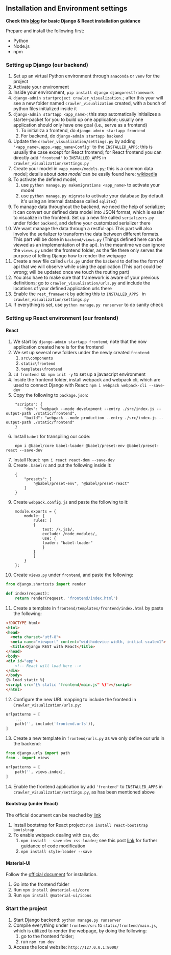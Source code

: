 ## Installation and Environment settings

**Check this [blog](https://www.valentinog.com/blog/drf/) for basic Django & React installation guidance**

Prepare and install the following first:

- Python
- Node.js
- npm

### Setting up Django (our backend)
1. Set up an virtual Python environment through `anaconda` or `venv` for the project
2. Activate your environment
3. Inside your environment, `pip install django djangorestframework`
4. `django-admin startproject crawler_visualization.`; after this your will see a new folder named `crawler_visualization` created, with a bunch of python files initialized inside it
5. `django-admin startapp <app_name>`; this step automatically initializes a starter-packet for you to build up one application; usually one application should only have one goal (i.e., serve as a frontend)
   1. To initializa a frontend, do `django-admin startapp frontend`
   2. For backend, do `django-admin startapp backend`
6. Update the `crawler_visualization/settings.py` by adding `'<app_name>.apps.<app_name>Config'` to the `INSTALLED_APPS`; this is usually the case except for React frontend; for React frontend you can directly add `'frontend'` to `INSTALLED_APPS` in `crawler_visualization/settings.py`
7. Create your model in `<app_name>/models.py`; this is a common data model; details about *data model* can be easily found here: [wikipedia](https://en.wikipedia.org/wiki/Data_model) 
8. To activate the defined model,
   1. use `python manage.py makemigrations <app_name>` to activate your model
   2. use `python manage.py migrate` to activate your database (by default it's using an internal database called `sqlite3`)
9. To manage data throughout the backend, we need the help of serializer; it can convert our defined data model into JSON format, which is easier to visualize in the frontend. Set up a new file called `serializers.py` under folder `backend`, and define your customized serializer there
10. We want manage the data through a restful-api. This part will also involve the serializer to transform the data between different formats. This part will be done in `backend/views.py` (Things defined here can be viewed as an implementation of the api). In the meantime we can ignore the `views.py` under the frontend folder, as the file there only serves the purpose of telling Django how to render the webpage
11. Create a new file called `urls.py` under the `backend` to define the form of api that we will observe while using the application (This part could be wrong; will be updated once we touch the routing part)
12. You also have to make sure that framework is aware of your previous definitions; go to `crawler_visualization/urls.py` and include the locations of your defined application urls there
13. Enable the `rest_framework` by adding this to `INSTALLED_APPS ` in `crawler_visualization/settings.py`
14. If everything is set, use `python manage.py runserver` to do sanity check

### Setting up React environment (our frontend)

#### React
1. We start by `django-admin startapp frontend`; note that the now application created here is for the frontend
2. We set up several new folders under the newly created `frontend`:
   1. `src\components`
   2. `static\frontend`
   3. `templates\frontend`
3. `cd frontend && npm init -y` to set up a javascript environment
4. Inside the frontend folder, install webpack and webpack cli, which are used to connect Django with React: `npm i webpack webpack-cli --save-dev`
5. Copy the following to `package.json`:
```
    "scripts": {
        "dev": "webpack --mode development --entry ./src/index.js --output-path ./static/frontend",
        "build": "webpack --mode production --entry ./src/index.js --output-path ./static/frontend"
    }
```
6. Install `babel` for transpiling our code:
```
    npm i @babel/core babel-loader @babel/preset-env @babel/preset-react --save-dev
```
7. Install React: `npm i react react-dom --save-dev`
8.  Create `.babelrc` and put the following inside it:
``` 
    {
        "presets": [
            "@babel/preset-env", "@babel/preset-react"
        ]
    }
```
9.  Create `webpack.config.js` and paste the following to it:
```
    module.exports = {
        module: {
            rules: [
            {
                test: /\.js$/,
                exclude: /node_modules/,
                use: {
                loader: "babel-loader"
                }
            }
            ]
        }
    };
```
10. Create `views.py` under `frontend`, and paste the following:
```Python
from django.shortcuts import render

def index(request):
    return render(request, 'frontend/index.html')
```
11. Create a template in `frontend/templates/frontend/index.html` by paste the following:
``` HTML
<!DOCTYPE html>
<html>
<head>
  <meta charset="utf-8">
  <meta name="viewport" content="width=device-width, initial-scale=1">
  <title>Django REST with React</title>
</head>
<body>
<div id="app">
    <!-- React will load here -->
</div>
</body>
{% load static %}
<script src="{% static "frontend/main.js" %}"></script>
</html>
```
12. Configure the new URL mapping to include the frontend in `Crawler_visualization/urls.py`:
``` Python
urlpatterns = [
    ...
    path('', include('frontend.urls')),
]
```
13. Create a new template in `frontend/urls.py` as we only define our urls in the backend:
``` Python
from django.urls import path
from . import views

urlpatterns = [
    path('', views.index),
]
```
14. Enable the frontend application by add `'frontend'` to `INSTALLED_APPS` in `crawler_visualization/settings.py`, as has been mentioned above

#### Bootstrap (under React)

The official document can be reached by [link](https://react-bootstrap.github.io/)

1.  Install bootstrap for React project: `npm install react-bootstrap bootstrap`
2.  To enable webpack dealing with css, do:
    1.  `npm install --save-dev css-loader`; see this post [link](https://webpack.js.org/loaders/css-loader/) for further guidance of code modification
    2.  `npm install style-loader --save`

#### Material-UI

Follow the [official document](https://material-ui.com/getting-started/installation/) for installation.

1. Go into the frontend folder
2. Run `npm install @material-ui/core`
3. Run `npm install @material-ui/icons`

### Start the project

1. Start Django backend: `python manage.py runserver`
2. Compile everything under `frontend/src` to `static/frontend/main.js`, which is utilized to render the webpage, by doing the following:
    1.  go to the frontend folder;
    2.  run `npm run dev`
3. Access the local website: `http://127.0.0.1:8000/`